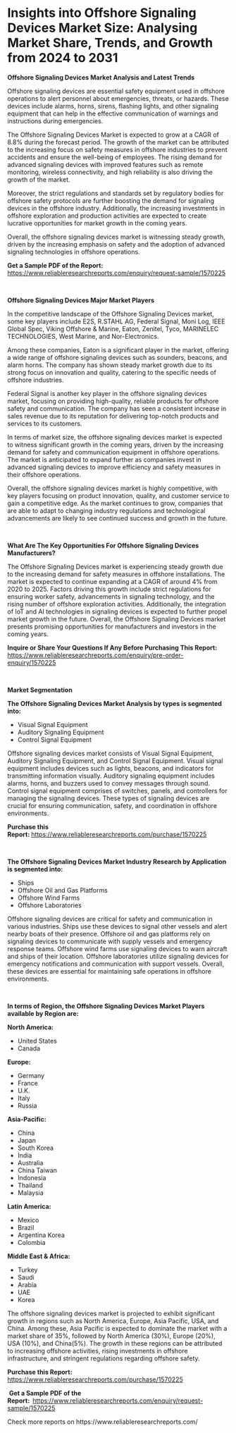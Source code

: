 <p><h1>Insights into Offshore Signaling Devices Market Size: Analysing Market Share, Trends, and Growth from 2024 to 2031</h1></p><p><strong>Offshore Signaling Devices Market Analysis and Latest Trends</strong></p>
<p><p>Offshore signaling devices are essential safety equipment used in offshore operations to alert personnel about emergencies, threats, or hazards. These devices include alarms, horns, sirens, flashing lights, and other signaling equipment that can help in the effective communication of warnings and instructions during emergencies.</p><p>The Offshore Signaling Devices Market is expected to grow at a CAGR of 8.8% during the forecast period. The growth of the market can be attributed to the increasing focus on safety measures in offshore industries to prevent accidents and ensure the well-being of employees. The rising demand for advanced signaling devices with improved features such as remote monitoring, wireless connectivity, and high reliability is also driving the growth of the market.</p><p>Moreover, the strict regulations and standards set by regulatory bodies for offshore safety protocols are further boosting the demand for signaling devices in the offshore industry. Additionally, the increasing investments in offshore exploration and production activities are expected to create lucrative opportunities for market growth in the coming years.</p><p>Overall, the offshore signaling devices market is witnessing steady growth, driven by the increasing emphasis on safety and the adoption of advanced signaling technologies in offshore operations.</p></p>
<p><strong>Get a Sample PDF of the Report:&nbsp;</strong> <a href="https://www.reliableresearchreports.com/enquiry/request-sample/1570225">https://www.reliableresearchreports.com/enquiry/request-sample/1570225</a></p>
<p>&nbsp;</p>
<p><strong>Offshore Signaling Devices Major Market Players</strong></p>
<p><p>In the competitive landscape of the Offshore Signaling Devices market, some key players include E2S, R.STAHL AG, Federal Signal, Moni Log, IEEE Global Spec, Viking Offshore & Marine, Eaton, Zenitel, Tyco, MARINELEC TECHNOLOGIES, West Marine, and Nor-Electronics. </p><p>Among these companies, Eaton is a significant player in the market, offering a wide range of offshore signaling devices such as sounders, beacons, and alarm horns. The company has shown steady market growth due to its strong focus on innovation and quality, catering to the specific needs of offshore industries.</p><p>Federal Signal is another key player in the offshore signaling devices market, focusing on providing high-quality, reliable products for offshore safety and communication. The company has seen a consistent increase in sales revenue due to its reputation for delivering top-notch products and services to its customers.</p><p>In terms of market size, the offshore signaling devices market is expected to witness significant growth in the coming years, driven by the increasing demand for safety and communication equipment in offshore operations. The market is anticipated to expand further as companies invest in advanced signaling devices to improve efficiency and safety measures in their offshore operations.</p><p>Overall, the offshore signaling devices market is highly competitive, with key players focusing on product innovation, quality, and customer service to gain a competitive edge. As the market continues to grow, companies that are able to adapt to changing industry regulations and technological advancements are likely to see continued success and growth in the future.</p></p>
<p>&nbsp;</p>
<p><strong>What Are The Key Opportunities For Offshore Signaling Devices Manufacturers?</strong></p>
<p><p>The Offshore Signaling Devices market is experiencing steady growth due to the increasing demand for safety measures in offshore installations. The market is expected to continue expanding at a CAGR of around 4% from 2020 to 2025. Factors driving this growth include strict regulations for ensuring worker safety, advancements in signaling technology, and the rising number of offshore exploration activities. Additionally, the integration of IoT and AI technologies in signaling devices is expected to further propel market growth in the future. Overall, the Offshore Signaling Devices market presents promising opportunities for manufacturers and investors in the coming years.</p></p>
<p><strong>Inquire or Share Your Questions If Any Before Purchasing This Report:</strong> <a href="https://www.reliableresearchreports.com/enquiry/pre-order-enquiry/1570225">https://www.reliableresearchreports.com/enquiry/pre-order-enquiry/1570225</a></p>
<p>&nbsp;</p>
<p><strong>Market Segmentation</strong></p>
<p><strong>The Offshore Signaling Devices Market Analysis by types is segmented into:</strong></p>
<p><ul><li>Visual Signal Equipment</li><li>Auditory Signaling Equipment</li><li>Control Signal Equipment</li></ul></p>
<p><p>Offshore signaling devices market consists of Visual Signal Equipment, Auditory Signaling Equipment, and Control Signal Equipment. Visual signal equipment includes devices such as lights, beacons, and indicators for transmitting information visually. Auditory signaling equipment includes alarms, horns, and buzzers used to convey messages through sound. Control signal equipment comprises of switches, panels, and controllers for managing the signaling devices. These types of signaling devices are crucial for ensuring communication, safety, and coordination in offshore environments.</p></p>
<p><strong>Purchase this Report:&nbsp;</strong><a href="https://www.reliableresearchreports.com/purchase/1570225">https://www.reliableresearchreports.com/purchase/1570225</a></p>
<p>&nbsp;</p>
<p><strong>The Offshore Signaling Devices Market Industry Research by Application is segmented into:</strong></p>
<p><ul><li>Ships</li><li>Offshore Oil and Gas Platforms</li><li>Offshore Wind Farms</li><li>Offshore Laboratories</li></ul></p>
<p><p>Offshore signaling devices are critical for safety and communication in various industries. Ships use these devices to signal other vessels and alert nearby boats of their presence. Offshore oil and gas platforms rely on signaling devices to communicate with supply vessels and emergency response teams. Offshore wind farms use signaling devices to warn aircraft and ships of their location. Offshore laboratories utilize signaling devices for emergency notifications and communication with support vessels. Overall, these devices are essential for maintaining safe operations in offshore environments.</p></p>
<p>&nbsp;</p>
<p><strong>In terms of Region, the Offshore Signaling Devices Market Players available by Region are:</strong></p>
<p>
    <p> <strong> North America: </strong>
        <ul>
            <li>United States</li>
            <li>Canada</li>
        </ul>
        </p> 
    <p> <strong> Europe: </strong>
        <ul>
            <li>Germany</li>
            <li>France</li>
            <li>U.K.</li>
            <li>Italy</li>
            <li>Russia</li>
        </ul>
        </p> 
    <p> <strong> Asia-Pacific: </strong>
        <ul>
            <li>China</li>
            <li>Japan</li>
            <li>South Korea</li>
            <li>India</li>
            <li>Australia</li>
            <li>China Taiwan</li>
            <li>Indonesia</li>
            <li>Thailand</li>
            <li>Malaysia</li>
        </ul>
        </p> 
    <p> <strong> Latin America: </strong>
        <ul>
            <li>Mexico</li>
            <li>Brazil</li>
            <li>Argentina Korea</li>
            <li>Colombia</li>
        </ul>
        </p> 
    <p> <strong> Middle East & Africa: </strong>
        <ul>
            <li>Turkey</li>
            <li>Saudi</li>
            <li>Arabia</li>
            <li>UAE</li>
            <li>Korea</li>
        </ul>
    </p>
    </p>
<p><p>The offshore signaling devices market is projected to exhibit significant growth in regions such as North America, Europe, Asia Pacific, USA, and China. Among these, Asia Pacific is expected to dominate the market with a market share of 35%, followed by North America (30%), Europe (20%), USA (10%), and China(5%). The growth in these regions can be attributed to increasing offshore activities, rising investments in offshore infrastructure, and stringent regulations regarding offshore safety.</p></p>
<p><strong>Purchase this Report: </strong><a href="https://www.reliableresearchreports.com/purchase/1570225">https://www.reliableresearchreports.com/purchase/1570225</a></p>
<p>&nbsp;<strong>Get a Sample PDF of the Report:&nbsp;&nbsp;</strong><a href="https://www.reliableresearchreports.com/enquiry/request-sample/1570225">https://www.reliableresearchreports.com/enquiry/request-sample/1570225</a></p>
<p><strong></strong></p>
<p>Check more reports on https://www.reliableresearchreports.com/</p>